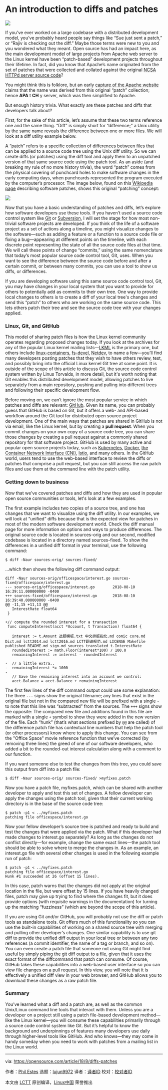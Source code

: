 An introduction to diffs and patches
======
![](https://opensource.com/sites/default/files/styles/image-full-size/public/lead-images/find-file-linux-code_magnifying_glass_zero.png?itok=E2HoPDg0)

If you’ve ever worked on a large codebase with a distributed development model, you’ve probably heard people say things like “Sue just sent a patch,” or “Rajiv is checking out the diff.” Maybe those terms were new to you and you wondered what they meant. Open source has had an impact here, as the main development model of large projects from Apache web server to the Linux kernel have been “patch-based” development projects throughout their lifetime. In fact, did you know that Apache’s name originated from the set of patches that were collected and collated against the original [NCSA HTTPd server source code][1]?

You might think this is folklore, but an early [capture of the Apache website][2] claims that the name was derived from this original “patch” collection; hence **APA** t **CH** y server, which was then simplified to Apache.

But enough history trivia. What exactly are these patches and diffs that developers talk about?

First, for the sake of this article, let’s assume that these two terms reference one and the same thing. “Diff” is simply short for “difference;” a Unix utility by the same name reveals the difference between one or more files. We will look at a diff utility example below.

A “patch” refers to a specific collection of differences between files that can be applied to a source code tree using the Unix diff utility. So we can create diffs (or patches) using the diff tool and apply them to an unpatched version of that same source code using the patch tool. As an aside (and breaking my rule of no more history trivia), the word “patch” comes from the physical covering of punchcard holes to make software changes in the early computing days, when punchcards represented the program executed by the computer’s processor. The image below, found on this [Wikipedia page][3] describing software patches, shows this original “patching” concept:

![](https://opensource.com/sites/default/files/uploads/360px-harvard_mark_i_program_tape.agr_.jpg)

Now that you have a basic understanding of patches and diffs, let’s explore how software developers use these tools. If you haven’t used a source code control system like [Git][4] or [Subversion][5], I will set the stage for how most non-trivial software projects are developed. If you think of the life of a software project as a set of actions along a timeline, you might visualize changes to the software—such as adding a feature or a function to a source code file or fixing a bug—appearing at different points on the timeline, with each discrete point representing the state of all the source code files at that time. We will call these points of change “commits,” using the same nomenclature that today’s most popular source code control tool, Git, uses. When you want to see the difference between the source code before and after a certain commit, or between many commits, you can use a tool to show us diffs, or differences.

If you are developing software using this same source code control tool, Git, you may have changes in your local system that you want to provide for others to potentially add as commits to their own tree. One way to provide local changes to others is to create a diff of your local tree's changes and send this “patch” to others who are working on the same source code. This lets others patch their tree and see the source code tree with your changes applied.

### Linux, Git, and GitHub

This model of sharing patch files is how the Linux kernel community operates regarding proposed changes today. If you look at the archives for any of the popular Linux kernel mailing lists—[LKML][6] is the primary one, but others include [linux-containers][7], [fs-devel][8], [Netdev][9], to name a few—you’ll find many developers posting patches that they wish to have others review, test, and possibly bring into the official Linux kernel Git tree at some point. It is outside of the scope of this article to discuss Git, the source code control system written by Linus Torvalds, in more detail, but it's worth noting that Git enables this distributed development model, allowing patches to live separately from a main repository, pushing and pulling into different trees and following their specific development flow.

Before moving on, we can’t ignore the most popular service in which patches and diffs are relevant: [GitHub][10]. Given its name, you can probably guess that GitHub is based on Git, but it offers a web- and API-based workflow around the Git tool for distributed open source project development. One of the main ways that patches are shared in GitHub is not via email, like the Linux kernel, but by creating a **pull request**. When you commit changes on your own copy of a source code tree, you can share those changes by creating a pull request against a commonly shared repository for that software project. GitHub is used by many active and popular open source projects today, such as [Kubernetes][11], [Docker][12], [the Container Network Interface (CNI)][13], [Istio][14], and many others. In the GitHub world, users tend to use the web-based interface to review the diffs or patches that comprise a pull request, but you can still access the raw patch files and use them at the command line with the patch utility.

### Getting down to business

Now that we’ve covered patches and diffs and how they are used in popular open source communities or tools, let's look at a few examples.

The first example includes two copies of a source tree, and one has changes that we want to visualize using the diff utility. In our examples, we will look at “unified” diffs because that is the expected view for patches in most of the modern software development world. Check the diff manual page for more information on options and ways to produce differences. The original source code is located in sources-orig and our second, modified codebase is located in a directory named sources-fixed. To show the differences in a unified diff format in your terminal, use the following command:
```
$ diff -Naur sources-orig/ sources-fixed/
```

...which then shows the following diff command output:
```
diff -Naur sources-orig/officespace/interest.go sources-fixed/officespace/interest.go
--- sources-orig/officespace/interest.go        2018-08-10 16:39:11.000000000 -0400
+++ sources-fixed/officespace/interest.go       2018-08-10 16:39:40.000000000 -0400
@@ -11,15 +11,13 @@
   InterestRate float64
 }

+// compute the rounded interest for a transaction
 func computeInterest(acct *Account, t Transaction) float64 {

   interest := t.Amount 选题模板.txt 中文排版指北.md comic core.md Dict.md lctt2014.md lctt2016.md LCTT翻译规范.md LICENSE Makefile published README.md sign.md sources translated t.InterestRate
   roundedInterest := math.Floor(interest*100) / 100.0
   remainingInterest := interest - roundedInterest

-  // a little extra..
-  remainingInterest *= 1000
-
   // Save the remaining interest into an account we control:
   acct.Balance = acct.Balance + remainingInterest
```

The first few lines of the diff command output could use some explanation: The three `---` signs show the original filename; any lines that exist in the original file but not in the compared new file will be prefixed with a single `-` to note that this line was “subtracted” from the sources. The `+++` signs show the opposite: The compared new file and additions found in this file are marked with a single `+` symbol to show they were added in the new version of the file. Each “hunk” (that’s what sections prefixed by `@@` are called) of the difference patch file has contextual line numbers that help the patch tool (or other processors) know where to apply this change. You can see from the "Office Space" movie reference function that we’ve corrected (by removing three lines) the greed of one of our software developers, who added a bit to the rounded-out interest calculation along with a comment to our function.

If you want someone else to test the changes from this tree, you could save this output from diff into a patch file:
```
$ diff -Naur sources-orig/ sources-fixed/ >myfixes.patch
```

Now you have a patch file, myfixes.patch, which can be shared with another developer to apply and test this set of changes. A fellow developer can apply the changes using the patch tool, given that their current working directory is in the base of the source code tree:
```
$ patch -p1 < ../myfixes.patch
patching file officespace/interest.go
```

Now your fellow developer’s source tree is patched and ready to build and test the changes that were applied via the patch. What if this developer had made changes to interest.go separately? As long as the changes do not conflict directly—for example, change the same exact lines—the patch tool should be able to solve where to merge the changes in. As an example, an interest.go file with several other changes is used in the following example run of patch:
```
$ patch -p1 < ../myfixes.patch
patching file officespace/interest.go
Hunk #1 succeeded at 26 (offset 15 lines).
```

In this case, patch warns that the changes did not apply at the original location in the file, but were offset by 15 lines. If you have heavily changed files, patch may give up trying to find where the changes fit, but it does provide options (with requisite warnings in the documentation) for turning up the matching “fuzziness” (which are beyond the scope of this article).

If you are using Git and/or GitHub, you will probably not use the diff or patch tools as standalone tools. Git offers much of this functionality so you can use the built-in capabilities of working on a shared source tree with merging and pulling other developer’s changes. One similar capability is to use git diff to provide the unified diff output in your local tree or between any two references (a commit identifier, the name of a tag or branch, and so on). You can even create a patch file that someone not using Git might find useful by simply piping the git diff output to a file, given that it uses the exact format of the diffcommand that patch can consume. Of course, GitHub takes these capabilities into a web-based user interface so you can view file changes on a pull request. In this view, you will note that it is effectively a unified diff view in your web browser, and GitHub allows you to download these changes as a raw patch file.

### Summary

You’ve learned what a diff and a patch are, as well as the common Unix/Linux command line tools that interact with them. Unless you are a developer on a project still using a patch file-based development method—like the Linux kernel—you will consume these capabilities primarily through a source code control system like Git. But it’s helpful to know the background and underpinnings of features many developers use daily through higher-level tools like GitHub. And who knows—they may come in handy someday when you need to work with patches from a mailing list in the Linux world.

--------------------------------------------------------------------------------

via: https://opensource.com/article/18/8/diffs-patches

作者：[Phil Estes][a]
选题：[lujun9972](https://github.com/lujun9972)
译者：[译者ID](https://github.com/译者ID)
校对：[校对者ID](https://github.com/校对者ID)

本文由 [LCTT](https://github.com/LCTT/TranslateProject) 原创编译，[Linux中国](https://linux.cn/) 荣誉推出

[a]:https://opensource.com/users/estesp
[1]:https://github.com/TooDumbForAName/ncsa-httpd
[2]:https://web.archive.org/web/19970615081902/http:/www.apache.org/info.html
[3]:https://en.wikipedia.org/wiki/Patch_(computing)
[4]:https://git-scm.com/
[5]:https://subversion.apache.org/
[6]:https://lkml.org/
[7]:https://lists.linuxfoundation.org/pipermail/containers/
[8]:https://patchwork.kernel.org/project/linux-fsdevel/list/
[9]:https://www.spinics.net/lists/netdev/
[10]:https://github.com/
[11]:https://kubernetes.io/
[12]:https://www.docker.com/
[13]:https://github.com/containernetworking/cni
[14]:https://istio.io/
